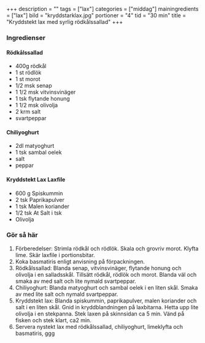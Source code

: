 +++
description = ""
tags = ["lax"]
categories = ["middag"]
mainingredients = ["lax"]
bild = "kryddstarklax.jpg"
portioner = "4"
tid = "30 min"
title = "Kryddstekt lax med syrlig rödkålssallad"
+++


### Ingredienser
#### Rödkålssallad
- 400g rödkål
- 1 st rödlök
- 1 st morot
- 1/2 msk senap
- 1 1/2 msk vitvinsvinäger
- 1 tsk flytande honung
- 1 1/2 msk olivolja
- 2 krm salt
- svartpeppar

#### Chiliyoghurt
- 2dl matyoghurt
- 1 tsk sambal oelek
- salt
- peppar

#### Kryddstekt Lax Laxfile 
- 600 g Spiskummin 
- 2 tsk Paprikapulver 
- 1 tsk Malen koriander 
- 1/2 tsk At Salt i tsk 
- Olivolja 

#### 
### Gör så här
1. Förberedelser: Strimla rödkål och rödlök. Skala och grovriv morot. Klyfta lime. Skär laxfile i portionsbitar. 
1. Koka basmatiris enligt anvisning på förpackningen. 
1. Rödkålssallad: Blanda senap, vitvinsvinäger, flytande honung och olivolja i en salladsskål. Tillsätt rödkål, rödlök och morot. Blanda väl och smaka av med salt och lite nymald svartpeppar. 
1. Chiliyoghurt: Blanda matyoghurt och sambal oelek i en liten skål. Smaka av med lite salt och nymald svartpeppar. 
1. Kryddstekt lax: Blanda spiskummin, paprikapulver, malen koriander och salt i en liten skål. Gnid in kryddblandningen på laxbitarna. Hetta upp lite olivolja i en stekpanna. Stek laxen på skinnsidan ca 5 min. Vänd på fisken och stek klart, ca2 min. 
1. Servera nystekt lax med rödkålssallad, chiliyoghurt, limeklyfta och basmatiris, 
ggg